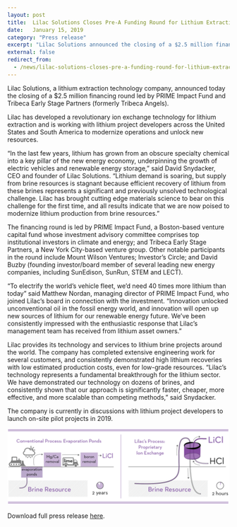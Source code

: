 ```yaml
---
layout: post
title:  Lilac Solutions Closes Pre-A Funding Round for Lithium Extraction Technology
date:   January 15, 2019
category: "Press release"
excerpt: "Lilac Solutions announced the closing of a $2.5 million financing round led by PRIME Impact Fund and Tribeca Early Stage Partners."
external: false
redirect_from:
  - /news/lilac-solutions-closes-pre-a-funding-round-for-lithium-extraction-technology/
---
```


Lilac Solutions, a lithium extraction technology company, announced today the closing of a $2.5 million financing round led by PRIME Impact Fund and Tribeca Early Stage Partners (formerly Tribeca Angels). 

Lilac has developed a revolutionary ion exchange technology for lithium extraction and is working with lithium project developers across the United States and South America to modernize operations and unlock new resources. 

“In the last few years, lithium has grown from an obscure specialty chemical into a key pillar of the new energy economy, underpinning the growth of electric vehicles and renewable energy storage,” said David Snydacker, CEO and founder of Lilac Solutions. “Lithium demand is soaring, but supply from brine resources is stagnant because efficient recovery of lithium from these brines represents a significant and previously unsolved technological challenge. Lilac has brought cutting edge materials science to bear on this challenge for the first time, and all results indicate that we are now poised to modernize lithium production from brine resources.”

The financing round is led by PRIME Impact Fund, a Boston-based venture capital fund whose investment advisory committee comprises top institutional investors in climate and energy; and Tribeca Early Stage Partners, a New York City-based venture group. Other notable participants in the round include Mount Wilson Ventures; Investor’s Circle; and David Buzby (founding investor/board member of several leading new energy companies, including SunEdison, SunRun, STEM and LECT).

“To electrify the world’s vehicle fleet, we’d need 40 times more lithium than today” said Matthew Nordan, managing director of PRIME Impact Fund, who joined Lilac’s board in connection with the investment. “Innovation unlocked unconventional oil in the fossil energy world, and innovation will open up new sources of lithium for our renewable energy future. We’ve been consistently impressed with the enthusiastic response that Lilac’s management team has received from lithium asset owners.” 

Lilac provides its technology and services to lithium brine projects around the world. The company has completed extensive engineering work for several customers, and consistently demonstrated high lithium recoveries with low estimated production costs, even for low-grade resources. “Lilac’s technology represents a fundamental breakthrough for the lithium sector. We have demonstrated our technology on dozens of brines, and consistently shown that our approach is significantly faster, cheaper, more effective, and more scalable than competing methods,” said Snydacker.

The company is currently in discussions with lithium project developers to launch on-site pilot projects in 2019.

![](/assets/Lilac+Solutions+-+Process+Comparison+Diagrams_2018.08-lines.png)

Download full press release [here](/assets/Lilac+Solutions+-+Pre-A+Financing+-+Press+Release.pdf).